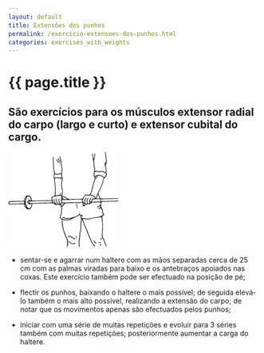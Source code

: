 ```yaml
---
layout: default
title: Extensões dos punhos
permalink: /exercicio-extensoes-dos-punhos.html
categories: exercises_with_weights
---
```


# {{ page.title }}

## São exercícios para os músculos extensor radial do carpo (largo e curto) e extensor cubital do cargo.

![Extensões dos punhos](assets/exercicio-exercicio-para-o-torax-superior_clip_image002.gif)

* sentar-se e agarrar num haltere com as mãos separadas cerca de 25 cm com as palmas viradas para baixo e os antebraços apoiados nas coxas. Este exercício também pode ser efectuado na posição de pé;

* flectir os punhos, baixando o haltere o mais possível; de seguida elevá-lo também o mais alto possível, realizando a extensão do carpo; de notar que os movimentos apenas são efectuados pelos punhos;

* iniciar com uma série de muitas repetições e evoluir para 3 séries também com muitas repetições; posteriormente aumentar a carga do haltere.
